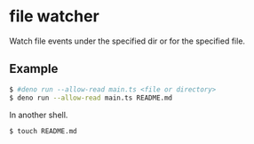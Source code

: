 # file watcher
Watch file events under the specified dir or for the specified file.

## Example
```sh
$ #deno run --allow-read main.ts <file or directory>
$ deno run --allow-read main.ts README.md
```

In another shell.
```sh
$ touch README.md
```
